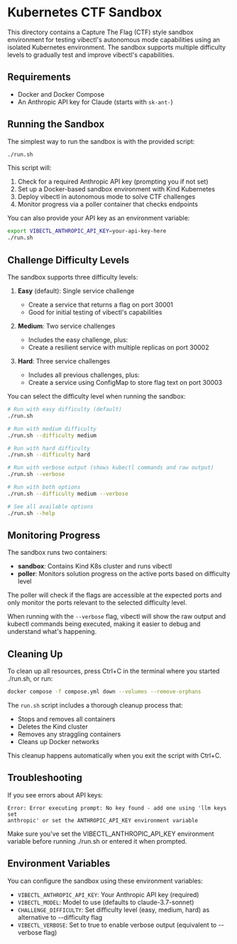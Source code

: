 # Kubernetes CTF Sandbox

This directory contains a Capture The Flag (CTF) style sandbox environment for testing vibectl's autonomous mode capabilities using an isolated Kubernetes environment. The sandbox supports multiple difficulty levels to gradually test and improve vibectl's capabilities.

## Requirements

- Docker and Docker Compose
- An Anthropic API key for Claude (starts with `sk-ant-`)

## Running the Sandbox

The simplest way to run the sandbox is with the provided script:

```zsh
./run.sh
```

This script will:
1. Check for a required Anthropic API key (prompting you if not set)
2. Set up a Docker-based sandbox environment with Kind Kubernetes
3. Deploy vibectl in autonomous mode to solve CTF challenges
4. Monitor progress via a poller container that checks endpoints

You can also provide your API key as an environment variable:

```zsh
export VIBECTL_ANTHROPIC_API_KEY=your-api-key-here
./run.sh
```

## Challenge Difficulty Levels

The sandbox supports three difficulty levels:

1. **Easy** (default): Single service challenge
   - Create a service that returns a flag on port 30001
   - Good for initial testing of vibectl's capabilities

2. **Medium**: Two service challenges
   - Includes the easy challenge, plus:
   - Create a resilient service with multiple replicas on port 30002

3. **Hard**: Three service challenges
   - Includes all previous challenges, plus:
   - Create a service using ConfigMap to store flag text on port 30003

You can select the difficulty level when running the sandbox:

```zsh
# Run with easy difficulty (default)
./run.sh

# Run with medium difficulty
./run.sh --difficulty medium

# Run with hard difficulty
./run.sh --difficulty hard

# Run with verbose output (shows kubectl commands and raw output)
./run.sh --verbose

# Run with both options
./run.sh --difficulty medium --verbose

# See all available options
./run.sh --help
```

## Monitoring Progress

The sandbox runs two containers:
- **sandbox**: Contains Kind K8s cluster and runs vibectl
- **poller**: Monitors solution progress on the active ports based on difficulty level

The poller will check if the flags are accessible at the expected ports and only monitor the ports relevant to the selected difficulty level.

When running with the `--verbose` flag, vibectl will show the raw output and kubectl commands being executed, making it easier to debug and understand what's happening.

## Cleaning Up

To clean up all resources, press Ctrl+C in the terminal where you started ./run.sh, or run:

```zsh
docker compose -f compose.yml down --volumes --remove-orphans
```

The `run.sh` script includes a thorough cleanup process that:
- Stops and removes all containers
- Deletes the Kind cluster
- Removes any straggling containers
- Cleans up Docker networks

This cleanup happens automatically when you exit the script with Ctrl+C.

## Troubleshooting

If you see errors about API keys:

```
Error: Error executing prompt: No key found - add one using 'llm keys set
anthropic' or set the ANTHROPIC_API_KEY environment variable
```

Make sure you've set the VIBECTL_ANTHROPIC_API_KEY environment variable before running ./run.sh or entered it when prompted.

## Environment Variables

You can configure the sandbox using these environment variables:

- `VIBECTL_ANTHROPIC_API_KEY`: Your Anthropic API key (required)
- `VIBECTL_MODEL`: Model to use (defaults to claude-3.7-sonnet)
- `CHALLENGE_DIFFICULTY`: Set difficulty level (easy, medium, hard) as alternative to --difficulty flag
- `VIBECTL_VERBOSE`: Set to true to enable verbose output (equivalent to --verbose flag)
